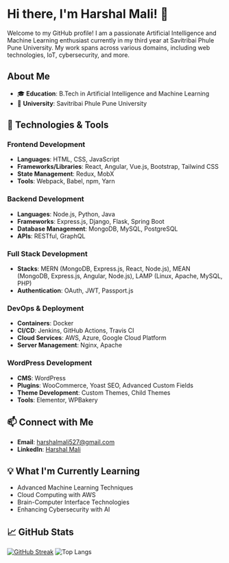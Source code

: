 
# Hi there, I'm Harshal Mali! 👋


Welcome to my GitHub profile! I am a passionate Artificial Intelligence and Machine Learning enthusiast currently in my third year at Savitribai Phule Pune University. My work spans across various domains, including web technologies, IoT, cybersecurity, and more.

## About Me

- 🎓 **Education**: B.Tech in Artificial Intelligence and Machine Learning
- 🏫 **University**: Savitribai Phule Pune University

## 🔧 Technologies & Tools

### Frontend Development
- **Languages**: HTML, CSS, JavaScript
- **Frameworks/Libraries**: React, Angular, Vue.js, Bootstrap, Tailwind CSS
- **State Management**: Redux, MobX
- **Tools**: Webpack, Babel, npm, Yarn

### Backend Development
- **Languages**: Node.js, Python, Java
- **Frameworks**: Express.js, Django, Flask, Spring Boot
- **Database Management**: MongoDB, MySQL, PostgreSQL
- **APIs**: RESTful, GraphQL

### Full Stack Development
- **Stacks**: MERN (MongoDB, Express.js, React, Node.js), MEAN (MongoDB, Express.js, Angular, Node.js), LAMP (Linux, Apache, MySQL, PHP)
- **Authentication**: OAuth, JWT, Passport.js

### DevOps & Deployment
- **Containers**: Docker
- **CI/CD**: Jenkins, GitHub Actions, Travis CI
- **Cloud Services**: AWS, Azure, Google Cloud Platform
- **Server Management**: Nginx, Apache

### WordPress Development
- **CMS**: WordPress
- **Plugins**: WooCommerce, Yoast SEO, Advanced Custom Fields
- **Theme Development**: Custom Themes, Child Themes
- **Tools**: Elementor, WPBakery

## 📫 Connect with Me

- **Email**: [harshalmali527@gmail.com](mailto:harshalmali527@gmail.com)
- **LinkedIn**: [Harshal Mali](https://www.linkedin.com/in/harshalmali/)

## 💡 What I'm Currently Learning

- Advanced Machine Learning Techniques
- Cloud Computing with AWS
- Brain-Computer Interface Technologies
- Enhancing Cybersecurity with AI

## 📈 GitHub Stats

[![GitHub Streak](https://streak-stats.demolab.com?user=harshalmali5&theme=dark&mode=weekly&card_height=150&hide_current_streak=true)](https://git.io/streak-stats) ![Top Langs](https://github-readme-stats.vercel.app/api/top-langs/?username=harshalmali5&layout=compact&theme=radical) 

